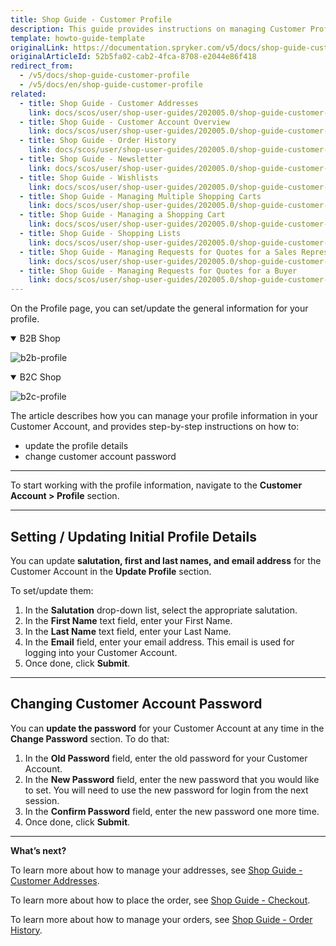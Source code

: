 ```yaml
---
title: Shop Guide - Customer Profile
description: This guide provides instructions on managing Customer Profile in the Spryker-based shop.
template: howto-guide-template
originalLink: https://documentation.spryker.com/v5/docs/shop-guide-customer-profile
originalArticleId: 52b5fa02-cab2-4fca-8708-e2044e86f418
redirect_from:
  - /v5/docs/shop-guide-customer-profile
  - /v5/docs/en/shop-guide-customer-profile
related:
  - title: Shop Guide - Customer Addresses
    link: docs/scos/user/shop-user-guides/202005.0/shop-guide-customer-account/shop-guide-customer-addresses.html
  - title: Shop Guide - Customer Account Overview
    link: docs/scos/user/shop-user-guides/202005.0/shop-guide-customer-account/shop-guide-customer-account-overview.html
  - title: Shop Guide - Order History
    link: docs/scos/user/shop-user-guides/202005.0/shop-guide-customer-account/shop-guide-order-history.html
  - title: Shop Guide - Newsletter
    link: docs/scos/user/shop-user-guides/202005.0/shop-guide-customer-account/shop-guide-newsletter.html
  - title: Shop Guide - Wishlists
    link: docs/scos/user/shop-user-guides/202005.0/shop-guide-customer-account/shop-guide-wishlists.html
  - title: Shop Guide - Managing Multiple Shopping Carts
    link: docs/scos/user/shop-user-guides/202005.0/shop-guide-customer-account/shop-guide-shopping-carts/shop-guide-managing-multiple-shopping-carts.html
  - title: Shop Guide - Managing a Shopping Cart
    link: docs/scos/user/shop-user-guides/202005.0/shop-guide-customer-account/shop-guide-shopping-carts/shop-guide-managing-a-shopping-cart.html
  - title: Shop Guide - Shopping Lists
    link: docs/scos/user/shop-user-guides/202005.0/shop-guide-customer-account/shop-guide-shopping-lists.html
  - title: Shop Guide - Managing Requests for Quotes for a Sales Representative
    link: docs/scos/user/shop-user-guides/202005.0/shop-guide-customer-account/shop-guide-quote-requests/shop-guide-managing-requests-for-quotes-for-a-sales-representative.html
  - title: Shop Guide - Managing Requests for Quotes for a Buyer
    link: docs/scos/user/shop-user-guides/202005.0/shop-guide-customer-account/shop-guide-quote-requests/shop-guide-managing-requests-for-quotes-for-a-buyer.html
---
```


On the Profile page, you can set/update the general information for your profile.
<details open>
<summary>B2B Shop</summary>

![b2b-profile](https://spryker.s3.eu-central-1.amazonaws.com/docs/User+Guides/Shop+User+Guides/Customer+Account/Profile/b2b-profile.png) 

</details>

<details open>
<summary>B2C Shop</summary>

![b2c-profile](https://spryker.s3.eu-central-1.amazonaws.com/docs/User+Guides/Shop+User+Guides/Customer+Account/Profile/b2c-profile.png) 

</details>

The article describes how you can manage your profile information in your Customer Account, and provides step-by-step instructions on how to:

* update the profile details
* change customer account password
***
To start working with the profile information, navigate to the **Customer Account > Profile** section.
***
## Setting / Updating Initial Profile Details
You can update **salutation, first and last names, and email address** for the Customer Account in the **Update Profile** section.

To set/update them:

1. In the **Salutation** drop-down list, select the appropriate salutation.
2. In the **First Name** text field, enter your First Name.
3. In the **Last Name** text field, enter your Last Name.
4. In the **Email** field, enter your email address. This email is used for logging into your Customer Account.
5. Once done, click **Submit**.
***
## Changing Customer Account Password
You can **update the password** for your Customer Account at any time in the **Change Password** section. To do that:

1. In the **Old Password** field, enter the old password for your Customer Account.
2. In the **New Password** field, enter the new password that you would like to set. You will need to use the new password for login from the next session.
3. In the **Confirm Password** field, enter the new password one more time.
4. Once done, click **Submit**.

***
**What’s next?**

To learn more about how to manage your addresses, see [Shop Guide - Customer Addresses](/docs/scos/user/shop-user-guides/{{page.version}}/shop-guide-customer-account/shop-guide-customer-addresses.html).

To learn more about how to place the order, see [Shop Guide - Checkout](/docs/scos/user/shop-user-guides/{{page.version}}/shop-guide-checkout/shop-guide-checkout.html).

To learn more about how to manage your orders, see [Shop Guide - Order History](/docs/scos/user/shop-user-guides/{{page.version}}/shop-guide-checkout/shop-guide-checkout.html).
